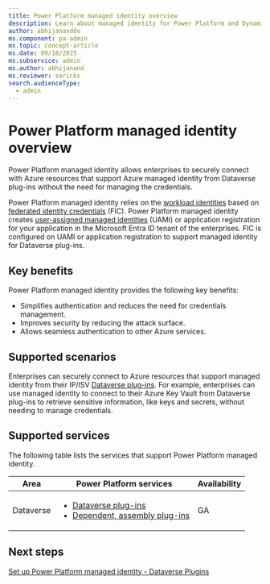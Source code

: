 ```yaml
---
title: Power Platform managed identity overview
description: Learn about managed identity for Power Platform and Dynamics 365 apps.
author: abhijananddv
ms.component: pa-admin
ms.topic: concept-article
ms.date: 09/18/2025
ms.subservice: admin
ms.author: abhijanand
ms.reviewer: sericks
search.audienceType: 
  - admin
---
```


# Power Platform managed identity overview

Power Platform managed identity allows enterprises to securely connect with Azure resources that support Azure managed identity from Dataverse plug-ins without the need for managing the credentials. 

Power Platform managed identity relies on the [workload identities](/entra/workload-id/workload-identities-overview) based on [federated identity credentials](/graph/api/resources/federatedidentitycredentials-overview?view=graph-rest-1.0&preserve-view=true) (FIC). Power Platform managed identity creates [user-assigned managed identities](/entra/identity/managed-identities-azure-resources/how-manage-user-assigned-managed-identities?pivots=identity-mi-methods-azp) (UAMI) or application registration for your application in the Microsoft Entra ID tenant of the enterprises. FIC is configured on UAMI or application registration to support managed identity for Dataverse plug-ins.


## Key benefits
Power Platform managed identity provides the following key benefits:

- Simplifies authentication and reduces the need for credentials management. 
- Improves security by reducing the attack surface. 
- Allows seamless authentication to other Azure services.

## Supported scenarios
Enterprises can securely connect to Azure resources that support managed identity from their IP/ISV [Dataverse plug-ins](/power-apps/developer/data-platform/plug-ins). For example, enterprises can use managed identity to connect to their Azure Key Vault from Dataverse plug-ins to retrieve sensitive information, like keys and secrets, without needing to manage credentials.

## Supported services
The following table lists the services that support Power Platform managed identity.

| Area      | Power Platform services | Availability|
|-----------|-------------------------|-------------------------|
| Dataverse |<ul><li>[Dataverse plug-ins](/power-apps/developer/data-platform/plug-ins)</li><li>[Dependent, assembly plug-ins](/power-apps/developer/data-platform/build-and-package#dependent-assemblies)</li></ul>| GA |


## Next steps
[Set up Power Platform managed identity - Dataverse Plugins](set-up-managed-identity.md)



